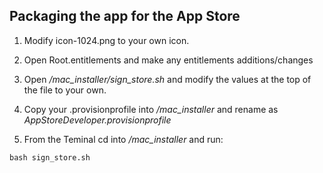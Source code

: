 ## Packaging the app for the App Store

1. Modify icon-1024.png to your own icon.

2. Open Root.entitlements and make any entitlements additions/changes

3. Open */mac_installer/sign_store.sh* and modify the values at the top of the file to your own.

4. Copy your .provisionprofile into */mac_installer* and rename as *AppStoreDeveloper.provisionprofile*

5. From the Teminal cd into */mac_installer* and run:

```shell
bash sign_store.sh
```
